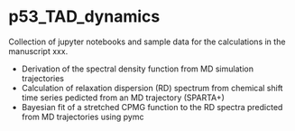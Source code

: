 # p53_TAD_dynamics
Collection of jupyter notebooks and sample data for the calculations in the manuscript xxx.

* Derivation of the spectral density function from MD simulation trajectories
* Calculation of relaxation dispersion (RD) spectrum from chemical shift time series pedicted from an MD trajectory (SPARTA+)
* Bayesian fit of a stretched CPMG function to the RD spectra predicted from MD trajectories using pymc
